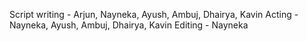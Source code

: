 Script writing	- Arjun, Nayneka, Ayush, Ambuj, Dhairya, Kavin
Acting		- Nayneka, Ayush, Ambuj, Dhairya, Kavin
Editing		- Nayneka
